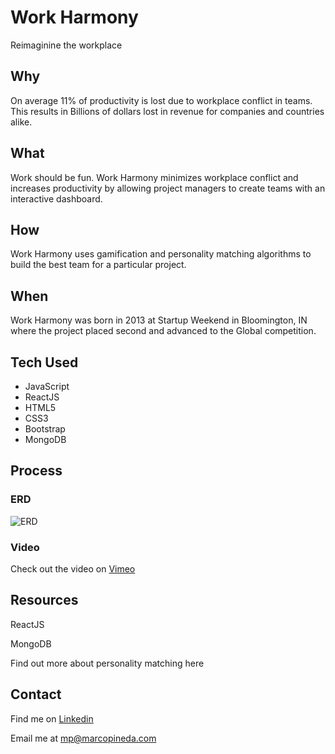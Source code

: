 # Work Harmony 

Reimaginine the workplace

## Why

On average 11% of productivity is lost due to workplace conflict in teams. This results in Billions of dollars lost in revenue for companies and countries alike. 

## What

Work should be fun.
Work Harmony minimizes workplace conflict and increases productivity by allowing project managers to create teams with an interactive dashboard.

## How

Work Harmony uses gamification and personality matching algorithms to build the best team for a particular project. 

## When

Work Harmony was born in 2013 at Startup Weekend in Bloomington, IN where the project placed second and advanced to the Global competition. 

## Tech Used

* JavaScript
* ReactJS
* HTML5
* CSS3
* Bootstrap
* MongoDB

## Process

### ERD ###

![ERD](https://cloud.githubusercontent.com/assets/8691910/11040279/103b5cd2-86d1-11e5-9093-180e68d08d3b.png)

### Video ###

Check out the video on [Vimeo](https://vimeo.com/79741702)

## Resources

ReactJS

MongoDB

Find out more about personality matching here 

## Contact

Find me on [Linkedin](http://linkedin/in/pinedamarco)

Email me at mp@marcopineda.com


